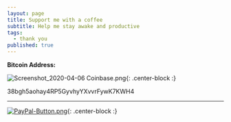 ```yaml
---
layout: page
title: Support me with a coffee
subtitle: Help me stay awake and productive
tags:
  - thank you
published: true
---
```

**Bitcoin Address:**

![Screenshot_2020-04-06 Coinbase.png]({{site.baseurl}}/img/Screenshot_2020-04-06%20Coinbase.png){: .center-block :}

38bgh5aohay4RP5GyvhyYXvvrFywK7KWH4

***

[![PayPal-Button.png]({{site.baseurl}}/img/PayPal-Button.png)](https://paypal.me/TheGabSa){: .center-block :}